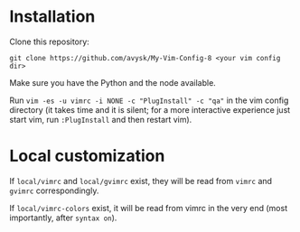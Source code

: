 # Installation

Clone this repository:
```
git clone https://github.com/avysk/My-Vim-Config-8 <your vim config dir>
```

Make sure you have the Python and the node available.

Run `vim -es -u vimrc -i NONE -c "PlugInstall" -c "qa"` in the vim config
directory (it takes time and it is silent; for a more interactive experience
just start vim, run `:PlugInstall` and then restart vim).

# Local customization

If `local/vimrc` and `local/gvimrc` exist, they will be read from `vimrc` and
`gvimrc` correspondingly.

If `local/vimrc-colors` exist, it will be read from vimrc in the very end
(most importantly, after `syntax on`).
